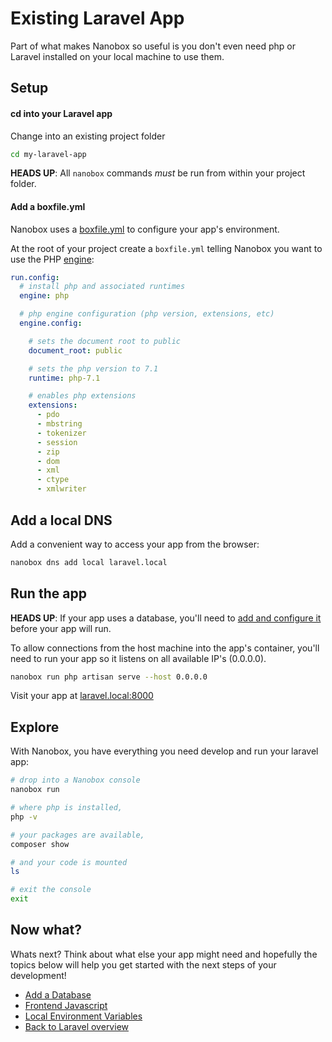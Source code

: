 # Existing Laravel App
Part of what makes Nanobox so useful is you don't even need php or Laravel installed on your local machine to use them.

## Setup

#### cd into your Laravel app
Change into an existing project folder

```bash
cd my-laravel-app
```

**HEADS UP**: All `nanobox` commands *must* be run from within your project folder.

#### Add a boxfile.yml
Nanobox uses a <a href="https://docs.nanobox.io/boxfile/" target="\_blank">boxfile.yml</a> to configure your app's environment.

At the root of your project create a `boxfile.yml` telling Nanobox you want to use the PHP <a href="https://docs.nanobox.io/engines/" target="\_blank">engine</a>:

```yaml
run.config:
  # install php and associated runtimes
  engine: php

  # php engine configuration (php version, extensions, etc)
  engine.config:

    # sets the document root to public
    document_root: public

    # sets the php version to 7.1
    runtime: php-7.1

    # enables php extensions
    extensions:
      - pdo
      - mbstring
      - tokenizer
      - session
      - zip
      - dom
      - xml
      - ctype
      - xmlwriter
```

## Add a local DNS
Add a convenient way to access your app from the browser:

```bash
nanobox dns add local laravel.local
```

## Run the app

**HEADS UP**: If your app uses a database, you'll need to [add and configure it](/php/laravel/add-a-database) before your app will run.

To allow connections from the host machine into the app's container, you'll need to run your app so it listens on all available IP's (0.0.0.0).

```bash
nanobox run php artisan serve --host 0.0.0.0
```

Visit your app at <a href="http://laravel.local:8000" target="\_blank">laravel.local:8000</a>

## Explore
With Nanobox, you have everything you need develop and run your laravel app:

```bash
# drop into a Nanobox console
nanobox run

# where php is installed,
php -v

# your packages are available,
composer show

# and your code is mounted
ls

# exit the console
exit
```

## Now what?
Whats next? Think about what else your app might need and hopefully the topics below will help you get started with the next steps of your development!

* [Add a Database](/php/laravel/add-a-database)
* [Frontend Javascript](/php/laravel/frontend-javascript)
* [Local Environment Variables](/php/laravel/local-evars)
* [Back to Laravel overview](/php/laravel)
